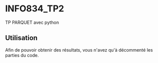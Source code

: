 # INFO834_TP2
TP PARQUET avec python

## Utilisation 
Afin de pouvoir obtenir des résultats, vous n'avez qu'à décommenté les parties du code.